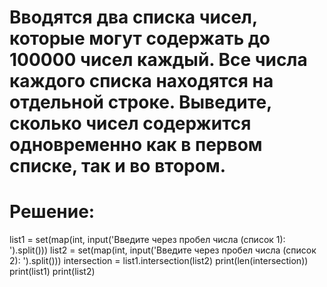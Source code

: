 # Вводятся два списка чисел, которые могут содержать до 100000 чисел каждый. Все числа каждого списка находятся на отдельной строке. Выведите, сколько чисел содержится одновременно как в первом списке, так и во втором.
# Решение:
list1 = set(map(int, input('Введите через пробел числа (список 1): ').split()))
list2 = set(map(int, input('Введите через пробел числа (список 2): ').split()))
intersection = list1.intersection(list2)
print(len(intersection))
print(list1)
print(list2)

